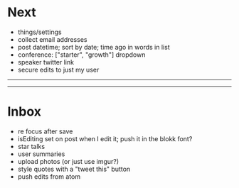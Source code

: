 # Next

* things/settings
* collect email addresses
* post datetime; sort by date; time ago in words in list
* conference: ["starter", "growth"] dropdown
* speaker twitter link
* secure edits to just my user

---

---

# Inbox

* re focus after save
* isEditing set on post when I edit it; push it in the blokk font?
* star talks
* user summaries
* upload photos (or just use imgur?)
* style quotes with a "tweet this" button
* push edits from atom
